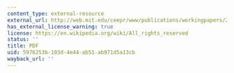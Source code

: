```yaml
---
content_type: external-resource
external_url: http://web.mit.edu/ceepr/www/publications/workingpapers/2006-005.pdf
has_external_license_warning: true
license: https://en.wikipedia.org/wiki/All_rights_reserved
status: ''
title: PDF
uid: 5976253b-103d-4e44-ab51-ab971d5a13cb
wayback_url: ''
---
```

